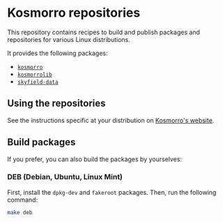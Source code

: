 # Kosmorro repositories

This repository contains recipes to build and publish packages and repositories for various Linux distributions.

It provides the following packages:

- [`kosmorro`](https://kosmorro.space)
- [`kosmorrolib`](https://kosmorro.space/lib)
- [`skyfield-data`](https://pypi.org/project/skyfield-data)

## Using the repositories

See the instructions specific at your distribution on [Kosmorro's website](https://kosmorro.space/cli/download/linux).

## Build packages

If you prefer, you can also build the packages by yourselves:

### DEB (Debian, Ubuntu, Linux Mint)

First, install the `dpkg-dev` and `fakeroot` packages.
Then, run the following command:

```bash
make deb
```
